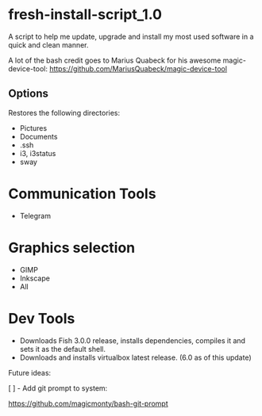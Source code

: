 # fresh-install-script_1.0
A script to help me update, upgrade and install my most used software in a quick and clean manner.

A lot of the bash credit goes to Marius Quabeck for his awesome magic-device-tool: https://github.com/MariusQuabeck/magic-device-tool

Options
-------

Restores the following directories:
- Pictures
- Documents
- .ssh
- i3, i3status
- sway

# Communication Tools
- Telegram

# Graphics selection
- GIMP
- Inkscape
- All

# Dev Tools
- Downloads Fish 3.0.0 release, installs dependencies, compiles it and sets it as the default shell.
- Downloads and installs virtualbox latest release. (6.0 as of this update)

Future ideas:

[ ] - Add git prompt to system:

https://github.com/magicmonty/bash-git-prompt
